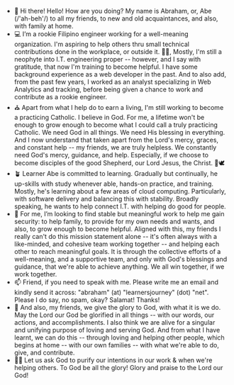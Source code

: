 - 👋  Hi there! Hello! How are you doing? My name is Abraham, or, Abe (/'ah-beh'/) to all my friends, to new and old acquaintances, and also, with family at home.
- 💻  I’m a rookie Filipino engineer working for a well-meaning organization. I'm aspiring to help others thru small technical contributions done in the workplace, or outside it. 👷‍♂️, Mostly, I'm still a neophyte into I.T. engineering proper -- however, and I say with gratitude, that now I'm training to become helpful. I have some background experience as a web developer in the past. And to also add, from the past few years, I worked as an analyst specializing in Web Analytics and tracking, before being given a chance to work and contribute as a rookie engineer.
- ⛪ Apart from what I help do to earn a living, I'm still working to become a practicing Catholic. I believe in God. For me, a lifetime won't be enough to grow enough to become what I could call a truly practicing Catholic. We need God in all things. We need His blessing in everything. And I now understand that taken apart from the Lord's mercy, graces, and constant help -- my friends, we are truly helpless. We constantly need God's mercy, guidance, and help. Especially, if we choose to become disciples of the good Shepherd, our Lord Jesus, the Christ. 🐑🕊
- 🪴  Learner Abe is committed to learning. Gradually but continually, he up-skills with study whenever able, hands-on practice, and training. Mostly, he's learning about a few areas of cloud computing. Particularly, with software delivery and balancing this with stability. Broadly speaking, he wants to help connect I.T. with helping do good for people.
- 💞️  For me, I’m looking to find stable but meaningful work to help me gain security: to help family, to provide for my own needs and wants, and also, to grow enough to become helpful. Aligned with this, my friends I really can't do this mission statement alone -- it's often always with a like-minded, and cohesive team working together -- and helping each other to reach meaningful goals. It is through the collective efforts of a well-meaning, and a supportive team, and only with God's blessings and guidance, that we're able to achieve anything. We all win together, if we work together.
- 📫  Friend, if you need to speak with me. Please write me an email and kindly send it across: "abraham" (at) "learnersjourney" (dot) "net". Please I do say, no spam, okay? Salamat! Thanks!
- 🌅 And also, my friends, we give the glory to God, with what it is we do. May the Lord our God be glorified in all things -- with our words, our actions, and accomplishments. I also think we are alive for a singular and unifying purpose of loving and serving God. And from what I have learnt, we can do this -- through loving and helping other people, which begins at home -- with our own families -- with what we're able to do, give, and contribute.
- 🤲🏼 Let us ask God to purify our intentions in our work & when we're helping others. To God be all the glory! Glory and praise to the Lord our God!

<!---
abormate/abormate is a ✨ special ✨ repository because its `README.md` (this file) appears on your GitHub profile.
You can click the Preview link to take a look at your changes.
--->
